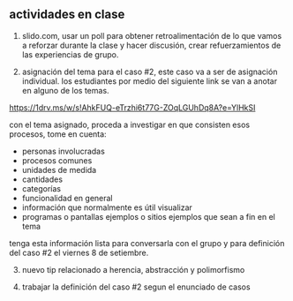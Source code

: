 ## actividades en clase

1. slido.com, usar un poll para obtener retroalimentación de lo que vamos a reforzar durante la clase y hacer discusión, crear refuerzamientos de las experiencias de grupo.

2. asignación del tema para el caso #2, este caso va a ser de asignación individual. los estudiantes por medio del siguiente link se van a anotar en alguno de los temas.

https://1drv.ms/w/s!AhkFUQ-eTrzhi6t77G-ZOqLGUhDq8A?e=YlHkSI

con el tema asignado, proceda a investigar en que consisten esos procesos, tome en cuenta:

- personas involucradas
- procesos comunes
- unidades de medida
- cantidades
- categorías
- funcionalidad en general
- información que normalmente es útil visualizar
- programas o pantallas ejemplos o sitios ejemplos que sean a fin en el tema

tenga esta información lista para conversarla con el grupo y para definición del caso #2 el viernes 8 de setiembre.

3. nuevo tip relacionado a herencia, abstracción y polimorfismo

4. trabajar la definición del caso #2 segun el enunciado de casos
